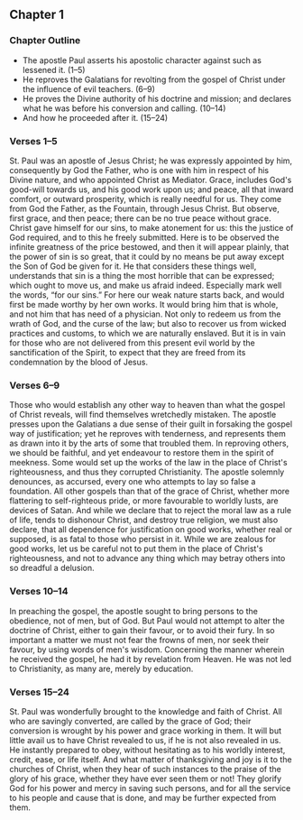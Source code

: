 ## Chapter 1

### Chapter Outline

- The apostle Paul asserts his apostolic character against such as lessened it. (1–5)
- He reproves the Galatians for revolting from the gospel of Christ under the influence of evil teachers. (6–9)
- He proves the Divine authority of his doctrine and mission; and declares what he was before his conversion and calling. (10–14)
- And how he proceeded after it. (15–24)

### Verses 1–5

St. Paul was an apostle of Jesus Christ; he was expressly appointed by him, consequently by God the Father, who is one with him in respect of his Divine nature, and who appointed Christ as Mediator. Grace, includes God's good-will towards us, and his good work upon us; and peace, all that inward comfort, or outward prosperity, which is really needful for us. They come from God the Father, as the Fountain, through Jesus Christ. But observe, first grace, and then peace; there can be no true peace without grace. Christ gave himself for our sins, to make atonement for us: this the justice of God required, and to this he freely submitted. Here is to be observed the infinite greatness of the price bestowed, and then it will appear plainly, that the power of sin is so great, that it could by no means be put away except the Son of God be given for it. He that considers these things well, understands that sin is a thing the most horrible that can be expressed; which ought to move us, and make us afraid indeed. Especially mark well the words, “for our sins.” For here our weak nature starts back, and would first be made worthy by her own works. It would bring him that is whole, and not him that has need of a physician. Not only to redeem us from the wrath of God, and the curse of the law; but also to recover us from wicked practices and customs, to which we are naturally enslaved. But it is in vain for those who are not delivered from this present evil world by the sanctification of the Spirit, to expect that they are freed from its condemnation by the blood of Jesus.

### Verses 6–9

Those who would establish any other way to heaven than what the gospel of Christ reveals, will find themselves wretchedly mistaken. The apostle presses upon the Galatians a due sense of their guilt in forsaking the gospel way of justification; yet he reproves with tenderness, and represents them as drawn into it by the arts of some that troubled them. In reproving others, we should be faithful, and yet endeavour to restore them in the spirit of meekness. Some would set up the works of the law in the place of Christ's righteousness, and thus they corrupted Christianity. The apostle solemnly denounces, as accursed, every one who attempts to lay so false a foundation. All other gospels than that of the grace of Christ, whether more flattering to self-righteous pride, or more favourable to worldly lusts, are devices of Satan. And while we declare that to reject the moral law as a rule of life, tends to dishonour Christ, and destroy true religion, we must also declare, that all dependence for justification on good works, whether real or supposed, is as fatal to those who persist in it. While we are zealous for good works, let us be careful not to put them in the place of Christ's righteousness, and not to advance any thing which may betray others into so dreadful a delusion.

### Verses 10–14

In preaching the gospel, the apostle sought to bring persons to the obedience, not of men, but of God. But Paul would not attempt to alter the doctrine of Christ, either to gain their favour, or to avoid their fury. In so important a matter we must not fear the frowns of men, nor seek their favour, by using words of men's wisdom. Concerning the manner wherein he received the gospel, he had it by revelation from Heaven. He was not led to Christianity, as many are, merely by education.

### Verses 15–24

St. Paul was wonderfully brought to the knowledge and faith of Christ. All who are savingly converted, are called by the grace of God; their conversion is wrought by his power and grace working in them. It will but little avail us to have Christ revealed to us, if he is not also revealed in us. He instantly prepared to obey, without hesitating as to his worldly interest, credit, ease, or life itself. And what matter of thanksgiving and joy is it to the churches of Christ, when they hear of such instances to the praise of the glory of his grace, whether they have ever seen them or not! They glorify God for his power and mercy in saving such persons, and for all the service to his people and cause that is done, and may be further expected from them.

